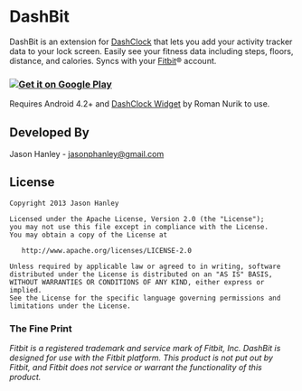 DashBit
=======

DashBit is an extension for [DashClock][1] that lets you add your activity
tracker data to your lock screen. Easily see your fitness data including steps,
floors, distance, and calories. Syncs with your [Fitbit][2]&reg; account.

### [![Get it on Google Play](https://developer.android.com/images/brand/en_generic_rgb_wo_60.png)][3]

Requires Android 4.2+ and [DashClock Widget][4] by Roman Nurik to use.

Developed By
------------

Jason Hanley - <jasonphanley@gmail.com>

License
-------

    Copyright 2013 Jason Hanley

    Licensed under the Apache License, Version 2.0 (the "License");
    you may not use this file except in compliance with the License.
    You may obtain a copy of the License at

       http://www.apache.org/licenses/LICENSE-2.0

    Unless required by applicable law or agreed to in writing, software
    distributed under the License is distributed on an "AS IS" BASIS,
    WITHOUT WARRANTIES OR CONDITIONS OF ANY KIND, either express or implied.
    See the License for the specific language governing permissions and
    limitations under the License.

### The Fine Print

*Fitbit is a registered trademark and service mark of Fitbit, Inc. DashBit is
designed for use with the Fitbit platform. This product is not put out by
Fitbit, and Fitbit does not service or warrant the functionality of this
product.*

 [1]: https://code.google.com/p/dashclock/
 [2]: http://www.fitbit.com/
 [3]: https://play.google.com/store/apps/details?id=com.jasonphanley.dashbit
 [4]: https://play.google.com/store/apps/details?id=net.nurik.roman.dashclock
